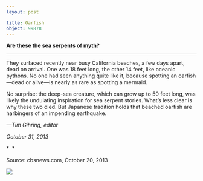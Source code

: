 ```yaml
---
layout: post

title: Oarfish
object: 99878
---
```

**Are these the sea serpents of myth?**

****

They surfaced recently near busy California beaches, a few days apart, dead on arrival. One was 18 feet long, the other 14 feet, like oceanic pythons. No one had seen anything quite like it, because spotting an oarfish—dead or alive—is nearly as rare as spotting a mermaid.

No surprise: the deep-sea creature, which can grow up to 50 feet long, was likely the undulating inspiration for sea serpent stories. What’s less clear is why these two died. But Japanese tradition holds that beached oarfish are harbingers of an impending earthquake.

*—Tim Gihring, editor*

*October 31, 2013*

*  *

Source: cbsnews.com, October 20, 2013

![]({{siteurl.base}}/images/13.10.31_Gihring_oarfishEDIT-1.jpeg)
